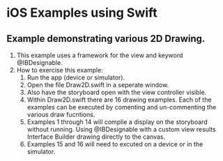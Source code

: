 # iOS Examples using Swift
## Example demonstrating various  2D Drawing.
1. This example uses a framework for the view and keyword @IBDesignable. 
1. How to exercise this example:
    1. Run the app (device or simulator).
    2. Open the file Draw2D.swift in a seperate window.
    3. Also have the storyboard open with the view controller visible.
    4. Within Draw2D.swift there are 16 drawing examples. Each of the examples can be executed by comenting and un-commenting the various draw fucntions.
    5. Examples 1 through 14 will complie a display on the storyboard without running. Using @IBDesignable with a custom view results Interface Builder drawing directly to the canvas.
    6. Examples 15 and 16 will need to excuted on a device or in the simulator.

